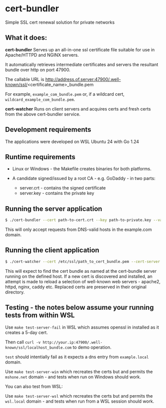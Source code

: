 # cert-bundler

Simple SSL cert renewal solution for private networks

## What it does:

**cert-bundler** Serves up an all-in-one ssl certificate file suitable for use in Apache/HTTPD and NGINX servers.

It automatically retrieves intermediate certificates and servers the resultant bundle over http on port 47900.

The callable URL is http://address.of.server:47900/.well-known/ssl/<certificate_name>\_bundle.pem

For example, `example_com_bundle.pem` or, if a wildcard cert, `wildcard_example_com_bundle.pem`.

**cert-watcher** Runs on client servers and acquires certs and fresh certs from the above cert-bundler service.

## Development requirements

The applications were developed on WSL Ubuntu 24 with Go 1.24

## Runtime requirements

- Linux or Windows - the Makefile creates binaries for both platforms.

- A candidate signed/issued by a root CA - e.g. GoDaddy - in two parts:
  - server.crt - contains the signed certificate
  - server.key - contains the private key

## Running the server application

```bash
$ ./cert-bundler --cert path-to-cert.crt --key path-to-private.key --valid-client-domain example.com
```

This will only accept requests from DNS-valid hosts in the example.com domain.

## Running the client application

```bash
$ ./cert-watcher --cert /etc/ssl/path_to_cert_bundle.pem --cert-server host.name.or.ip.address
```

This will expect to find the cert bundle as named at the cert-bundle server running on the defined host.
If a new cert is discovered and installed, an attempt is made to reload a selection of well-known web servers - apache2, httpd, nginx, caddy etc.
Replaced certs are preserved in their original directory.

## Testing - the notes below assume your running tests from within WSL

Use `make test-server-fail` in WSL which assumes openssl in installed as it creates a 5-day cert.

Then call `curl -v http://your.ip:47900/.well-known/ssl/localhost_bundle.com` to demo operation.

`test` should intentially fail as it expects a dns entry from `example.local` domain.

Use `make test-server-win` which recreates the certs but and permits the `mshone.net` domain - and tests when run on Windows should work.

You can also test from WSL:

Use `make test-server-wsl` which recreates the certs but and permits the `wsl.local` domain - and tests when run from a WSL session should work.
